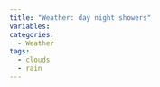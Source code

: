 ```yaml
---
title: "Weather: day night showers"
variables:
categories:
  - Weather
tags:
  - clouds
  - rain
---
```

